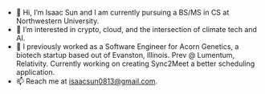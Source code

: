 - 👋 Hi, I’m Isaac Sun and I am currently pursuing a BS/MS in CS at Northwestern University. 
- 👀 I’m interested in crypto, cloud, and the intersection of climate tech and AI. 
- 🌱 I previously worked as a Software Engineer for Acorn Genetics, a biotech startup based out of Evanston, Illinois. Prev @ Lumentum, Relativity. Currently working on creating Sync2Meet a better scheduling application. 
- 📫 Reach me at isaacsun0813@gmail.com.

<!---
isaacsun0813/isaacsun0813 is a ✨ special ✨ repository because its `README.md` (this file) appears on your GitHub profile.
You can click the Preview link to take a look at your changes.
--->
